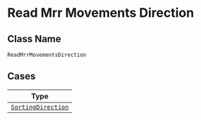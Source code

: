 
# Read Mrr Movements Direction

## Class Name

`ReadMrrMovementsDirection`

## Cases

| Type |
|  --- |
| [`SortingDirection`](../../../doc/models/sorting-direction.md) |

